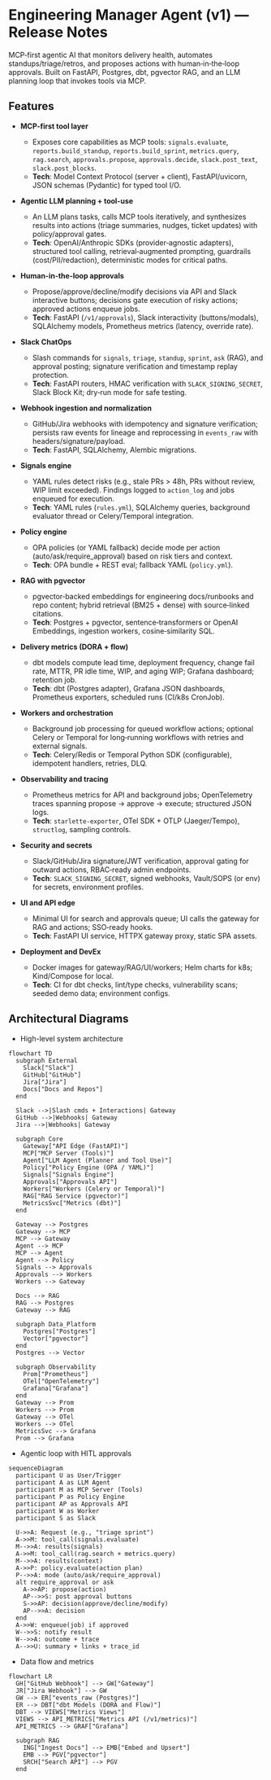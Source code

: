 # Engineering Manager Agent (v1) — Release Notes

MCP‑first agentic AI that monitors delivery health, automates standups/triage/retros, and proposes actions with human‑in‑the‑loop approvals. Built on FastAPI, Postgres, dbt, pgvector RAG, and an LLM planning loop that invokes tools via MCP.

## Features

- **MCP-first tool layer**
  - Exposes core capabilities as MCP tools: `signals.evaluate`, `reports.build_standup`, `reports.build_sprint`, `metrics.query`, `rag.search`, `approvals.propose`, `approvals.decide`, `slack.post_text`, `slack.post_blocks`.
  - **Tech**: Model Context Protocol (server + client), FastAPI/uvicorn, JSON schemas (Pydantic) for typed tool I/O.

- **Agentic LLM planning + tool-use**
  - An LLM plans tasks, calls MCP tools iteratively, and synthesizes results into actions (triage summaries, nudges, ticket updates) with policy/approval gates.
  - **Tech**: OpenAI/Anthropic SDKs (provider‑agnostic adapters), structured tool calling, retrieval‑augmented prompting, guardrails (cost/PII/redaction), deterministic modes for critical paths.

- **Human-in-the-loop approvals**
  - Propose/approve/decline/modify decisions via API and Slack interactive buttons; decisions gate execution of risky actions; approved actions enqueue jobs.
  - **Tech**: FastAPI (`/v1/approvals`), Slack interactivity (buttons/modals), SQLAlchemy models, Prometheus metrics (latency, override rate).

- **Slack ChatOps**
  - Slash commands for `signals`, `triage`, `standup`, `sprint`, `ask` (RAG), and approval posting; signature verification and timestamp replay protection.
  - **Tech**: FastAPI routers, HMAC verification with `SLACK_SIGNING_SECRET`, Slack Block Kit; dry‑run mode for safe testing.

- **Webhook ingestion and normalization**
  - GitHub/Jira webhooks with idempotency and signature verification; persists raw events for lineage and reprocessing in `events_raw` with headers/signature/payload.
  - **Tech**: FastAPI, SQLAlchemy, Alembic migrations.

- **Signals engine**
  - YAML rules detect risks (e.g., stale PRs > 48h, PRs without review, WIP limit exceeded). Findings logged to `action_log` and jobs enqueued for execution.
  - **Tech**: YAML rules (`rules.yml`), SQLAlchemy queries, background evaluator thread or Celery/Temporal integration.

- **Policy engine**
  - OPA policies (or YAML fallback) decide mode per action (auto/ask/require_approval) based on risk tiers and context.
  - **Tech**: OPA bundle + REST eval; fallback YAML (`policy.yml`).

- **RAG with pgvector**
  - pgvector‑backed embeddings for engineering docs/runbooks and repo content; hybrid retrieval (BM25 + dense) with source‑linked citations.
  - **Tech**: Postgres + pgvector, sentence‑transformers or OpenAI Embeddings, ingestion workers, cosine‑similarity SQL.

- **Delivery metrics (DORA + flow)**
  - dbt models compute lead time, deployment frequency, change fail rate, MTTR, PR idle time, WIP, and aging WIP; Grafana dashboard; retention job.
  - **Tech**: dbt (Postgres adapter), Grafana JSON dashboards, Prometheus exporters, scheduled runs (CI/k8s CronJob).

- **Workers and orchestration**
  - Background job processing for queued workflow actions; optional Celery or Temporal for long‑running workflows with retries and external signals.
  - **Tech**: Celery/Redis or Temporal Python SDK (configurable), idempotent handlers, retries, DLQ.

- **Observability and tracing**
  - Prometheus metrics for API and background jobs; OpenTelemetry traces spanning propose → approve → execute; structured JSON logs.
  - **Tech**: `starlette-exporter`, OTel SDK + OTLP (Jaeger/Tempo), `structlog`, sampling controls.

- **Security and secrets**
  - Slack/GitHub/Jira signature/JWT verification, approval gating for outward actions, RBAC‑ready admin endpoints.
  - **Tech**: `SLACK_SIGNING_SECRET`, signed webhooks, Vault/SOPS (or env) for secrets, environment profiles.

- **UI and API edge**
  - Minimal UI for search and approvals queue; UI calls the gateway for RAG and actions; SSO‑ready hooks.
  - **Tech**: FastAPI UI service, HTTPX gateway proxy, static SPA assets.

- **Deployment and DevEx**
  - Docker images for gateway/RAG/UI/workers; Helm charts for k8s; Kind/Compose for local.
  - **Tech**: CI for dbt checks, lint/type checks, vulnerability scans; seeded demo data; environment configs.

## Architectural Diagrams

- High-level system architecture

```mermaid
flowchart TD
  subgraph External
    Slack["Slack"]
    GitHub["GitHub"]
    Jira["Jira"]
    Docs["Docs and Repos"]
  end

  Slack -->|Slash cmds + Interactions| Gateway
  GitHub -->|Webhooks| Gateway
  Jira -->|Webhooks| Gateway

  subgraph Core
    Gateway["API Edge (FastAPI)"]
    MCP["MCP Server (Tools)"]
    Agent["LLM Agent (Planner and Tool Use)"]
    Policy["Policy Engine (OPA / YAML)"]
    Signals["Signals Engine"]
    Approvals["Approvals API"]
    Workers["Workers (Celery or Temporal)"]
    RAG["RAG Service (pgvector)"]
    MetricsSvc["Metrics (dbt)"]
  end

  Gateway --> Postgres
  Gateway --> MCP
  MCP --> Gateway
  Agent --> MCP
  MCP --> Agent
  Agent --> Policy
  Signals --> Approvals
  Approvals --> Workers
  Workers --> Gateway

  Docs --> RAG
  RAG --> Postgres
  Gateway --> RAG

  subgraph Data_Platform
    Postgres["Postgres"]
    Vector["pgvector"]
  end
  Postgres --> Vector

  subgraph Observability
    Prom["Prometheus"]
    OTel["OpenTelemetry"]
    Grafana["Grafana"]
  end
  Gateway --> Prom
  Workers --> Prom
  Gateway --> OTel
  Workers --> OTel
  MetricsSvc --> Grafana
  Prom --> Grafana
```

- Agentic loop with HITL approvals

```mermaid
sequenceDiagram
  participant U as User/Trigger
  participant A as LLM Agent
  participant M as MCP Server (Tools)
  participant P as Policy Engine
  participant AP as Approvals API
  participant W as Worker
  participant S as Slack

  U->>A: Request (e.g., "triage sprint")
  A->>M: tool_call(signals.evaluate)
  M-->>A: results(signals)
  A->>M: tool_call(rag.search + metrics.query)
  M-->>A: results(context)
  A->>P: policy.evaluate(action plan)
  P-->>A: mode (auto/ask/require_approval)
  alt require_approval or ask
    A->>AP: propose(action)
    AP-->>S: post approval buttons
    S->>AP: decision(approve/decline/modify)
    AP-->>A: decision
  end
  A->>W: enqueue(job) if approved
  W-->>S: notify result
  W-->>A: outcome + trace
  A-->>U: summary + links + trace_id
```

- Data flow and metrics

```mermaid
flowchart LR
  GH["GitHub Webhook"] --> GW["Gateway"]
  JR["Jira Webhook"] --> GW
  GW --> ER["events_raw (Postgres)"]
  ER --> DBT["dbt Models (DORA and Flow)"]
  DBT --> VIEWS["Metrics Views"]
  VIEWS --> API_METRICS["Metrics API (/v1/metrics)"]
  API_METRICS --> GRAF["Grafana"]

  subgraph RAG
    ING["Ingest Docs"] --> EMB["Embed and Upsert"]
    EMB --> PGV["pgvector"]
    SRCH["Search API"] --> PGV
  end
```
